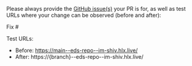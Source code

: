 Please always provide the [GitHub issue(s)](../issues) your PR is for, as well as test URLs where your change can be observed (before and after):

Fix #<gh-issue-id>

Test URLs:
- Before: https://main--eds-repo--im-shiv.hlx.live/
- After: https://{branch}--eds-repo--im-shiv.hlx.live/

